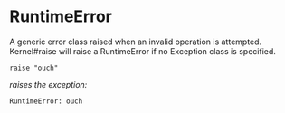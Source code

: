 # RuntimeError

A generic error class raised when an invalid operation is attempted.
Kernel#raise will raise a RuntimeError if no Exception class is specified.

    raise "ouch"

*raises the exception:*

    RuntimeError: ouch